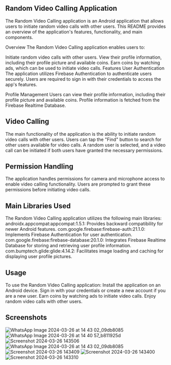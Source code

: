 ## Random Video Calling Application
The Random Video Calling application is an Android application that allows users to initiate random video calls with other users. This README provides an overview of the application's features, functionality, and main components.

Overview
The Random Video Calling application enables users to:

Initiate random video calls with other users.
View their profile information, including their profile picture and available coins.
Earn coins by watching ads, which can be used to initiate video calls.
Features
User Authentication
The application utilizes Firebase Authentication to authenticate users securely. Users are required to sign in with their credentials to access the app's features.

Profile Management
Users can view their profile information, including their profile picture and available coins. Profile information is fetched from the Firebase Realtime Database.

## Video Calling
The main functionality of the application is the ability to initiate random video calls with other users. Users can tap the "Find" button to search for other users available for video calls. A random user is selected, and a video call can be initiated if both users have granted the necessary permissions.

## Permission Handling
The application handles permissions for camera and microphone access to enable video calling functionality. Users are prompted to grant these permissions before initiating video calls.

## Main Libraries Used
The Random Video Calling application utilizes the following main libraries:
androidx.appcompat:appcompat:1.5.1: Provides backward compatibility for newer Android features.
com.google.firebase:firebase-auth:21.1.0: Implements Firebase Authentication for user authentication.
com.google.firebase:firebase-database:20.1.0: Integrates Firebase Realtime Database for storing and retrieving user profile information.
com.bumptech.glide:glide:4.14.2: Facilitates image loading and caching for displaying user profile pictures.
## Usage
To use the Random Video Calling application:
Install the application on an Android device.
Sign in with your credentials or create a new account if you are a new user.
Earn coins by watching ads to initiate video calls.
Enjoy random video calls with other users.
## Screenshots
![WhatsApp Image 2024-03-26 at 14 43 02_09db8085](https://github.com/mohdkaif2304/Random-Calling/assets/118160035/e3ae1906-18e4-4ce0-a6af-ea2902ab9314)
![WhatsApp Image 2024-03-26 at 14 40 57_b811925d](https://github.com/mohdkaif2304/Random-Calling/assets/118160035/e484ce2d-2226-40cf-8301-9e43bb888da3)
![Screenshot 2024-03-26 143506](https://github.com/mohdkaif2304/Random-Calling/assets/118160035/0dc186d3-ac56-4782-aaae-ed86c274ac5a)![WhatsApp Image 2024-03-26 at 14 43 02_09db8085](https://github.com/mohdkaif2304/Random-Calling/assets/118160035/8b22fb2b-9fec-485c-965d-d8ac967dc526)
![Screenshot 2024-03-26 143409](https://github.com/mohdkaif2304/Random-Calling/assets/118160035/3cb53b67-aee6-431f-8565-42dde6d51e34)
![Screenshot 2024-03-26 143400](https://github.com/mohdkaif2304/Random-Calling/assets/118160035/ab02f7e2-a4e1-46dc-af5f-7319fb352d87)
![Screenshot 2024-03-26 143310](https://github.com/mohdkaif2304/Random-Calling/assets/118160035/7df44a18-dc82-40e1-b110-b7721ebf7af2)


